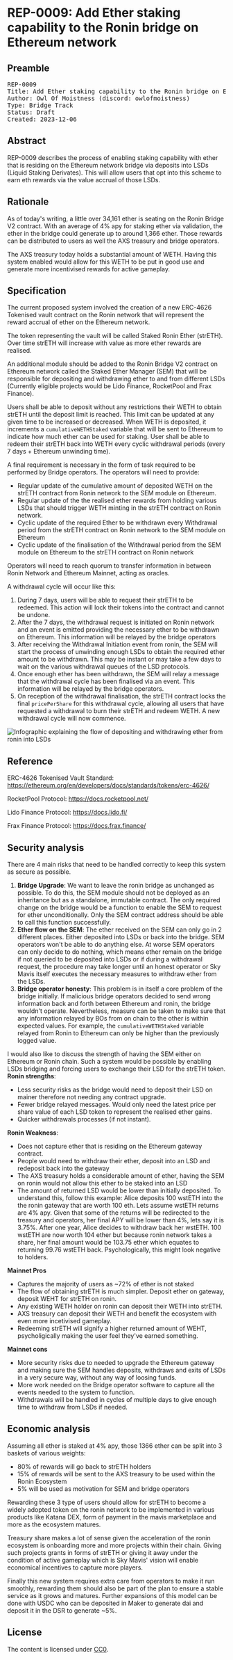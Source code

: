 # REP-0009: Add Ether staking capability to the Ronin bridge on Ethereum network

## Preamble

<pre>
REP-0009
Title: Add Ether staking capability to the Ronin bridge on Ethereum network
Author: Owl Of Moistness (discord: owlofmoistness)
Type: Bridge Track
Status: Draft
Created: 2023-12-06
</pre>

## Abstract

REP-0009 describes the process of enabling staking capability with ether that is residing on the Ethereum network bridge via deposits into LSDs (Liquid Staking Derivates).
This will allow users that opt into this scheme to earn eth rewards via the value accrual of those LSDs.

## Rationale

As of today's writing, a little over 34,161 ether is seating on the Ronin Bridge V2 contract. With an average of 4% apy for staking ether via validation, the ether in the bridge could generate up to around 1,366 ether. Those rewards can be distributed to users as well the AXS treasury and bridge operators.

The AXS treasury today holds a substantial amount of WETH. Having this system enabled would allow for this WETH to be put in good use and generate more incentivised rewards for active gameplay.


## Specification

The current proposed system involved the creation of a new ERC-4626 Tokenised vault contract on the Ronin network that will represent the reward accrual of ether on the Ethereum network.

The token representing the vault will be called Staked Ronin Ether (strETH). Over time strETH will increase with value as more ether rewards are realised.

An additional module should be added to the Ronin Bridge V2 contract on Ethereum network called the Staked Ether Manager (SEM) that will be responsible for depositing and withdrawing ether to and from different LSDs (Currently eligible projects would be Lido Finance, RocketPool and Frax Finance).


Users shall be able to deposit without any restrictions their WETH to obtain strETH until the deposit limit is reached. This limit can be updated at any given time to be increased or decreased. When WETH is deposited, it increments a `cumulativeWETHStaked` variable that will be sent to Ethereum to indicate how much ether can be used for staking. User shall be able to redeem their strETH back into WETH every cyclic withdrawal periods (every 7 days + Ethereum unwinding time).


A final requirement is necessary in the form of task required to be performed by Bridge operators. The operators will need to provide:

- Regular update of the cumulative amount of deposited WETH on the strETH contract from Ronin network  to the SEM module on Ethereum.
- Regular update of the the realised ether rewards from holding various LSDs that should trigger WETH minting in the strETH contract on Ronin network.
- Cyclic update of the required Ether to be withdrawn every Withdrawal period from the strETH contract on Ronin network to the SEM module on Ethereum
- Cyclic update of the finalisation of the Withdrawal period from the SEM module on Ethereum to the strETH contract on Ronin network

Operators will need to reach quorum to transfer information in between Ronin Network and Ethereum Mainnet, acting as oracles.

A withdrawal cycle will occur like this:
1. During 7 days, users will be able to request their strETH to be redeemed. This action will lock their tokens into the contract and cannot be undone.
2. After the 7 days, the withdrawal request is initiated on Ronin network and an event is emitted providing the necessary ether to be withdrawn on Ethereum. This information will be relayed by the bridge operators
3. After receiving the Withdrawal Initiation event from ronin, the SEM will start the process of unwinding enough LSDs to obtain the required ether amount to be withdrawn. This may be instant or may take a few days to wait on the various withdrawal queues of the LSD protocols.
4. Once enough ether has been withdrawn, the SEM will relay a message that the withdrawal cycle has been finalised via an event. This information will be relayed by the bridge operators.
5. On reception of the withdrawal finalisation, the strETH contract locks the final `pricePerShare` for this withdrawal cycle, allowing all users that have requested a withdrawal to burn their strETH and redeem WETH. A new withdrawal cycle will now commence.

![Infographic explaining the flow of depositing and withdrawing ether from ronin into LSDs](./info_v2.png)

## Reference

ERC-4626 Tokenised Vault Standard: <https://ethereum.org/en/developers/docs/standards/tokens/erc-4626/> 

RocketPool Protocol: <https://docs.rocketpool.net/>

Lido Finance Protocol: <https://docs.lido.fi/>

Frax Finance Protocol: <https://docs.frax.finance/>

## Security analysis

There are 4 main risks that need to be handled correctly to keep this system as secure as possible.
1. **Bridge Upgrade**: We want to leave the  ronin bridge as unchanged as possible. To do this, the SEM module should not be deployed as an inheritance but as a standalone, immutable contract. The only required change on the bridge would be a function to enable the SEM to request for ether unconditionally. Only the SEM contract address should be able to call this function successfully.
2. **Ether flow on the SEM**: The ether received on the SEM can only go in 2 different places. Either deposited into LSDs or back into the bridge. SEM operators won't be able to do anything else. At worse SEM operators can only decide to do nothing, which means ether remain on the bridge if not queried to be deposited into LSDs or if during a withdrawal request, the procedure may take longer until an honest operator or Sky Mavis itself executes the necessary measures to withdraw ether from the LSDs.
3. **Bridge operator honesty**: This problem is in itself a core problem of the bridge initially. If malicious bridge operators decided to send wrong information back and forth between Ethereum and ronin, the bridge wouldn't operate. Nevertheless, measure can be taken to make sure that any information relayed by BOs from on chain to the other is within expected values. For example, the `cumulativeWETHStaked` variable relayed from Ronin to Ethereum can only be higher than the previously logged value.

I would also like to discuss the strength of having the SEM either on Ethereum or Ronin chain. Such a system would be possible by enabling LSDs bridging and forcing users to exchange their LSD for the strETH token.
**Ronin strengths**:
- Less security risks as the bridge would need to deposit their LSD on mainer therefore not needing any contract upgrade.
- Fewer bridge relayed messages. Would only need the latest price per share value of each LSD token to represent the realised ether gains.
- Quicker withdrawals processes (if not instant).

**Ronin Weakness**:
- Does not capture ether that is residing on the Ethereum gateway contract.
- People would need to withdraw their ether, deposit into an LSD and redeposit back into the gateway
- The AXS treasury holds a considerable amount of ether, having the SEM on ronin would not allow this ether to be staked into an LSD
- The amount of returned LSD would be lower than initially deposited. To understand this, follow this example: Alice deposits 100 wstETH into the the ronin gateway that are worth 100 eth. Lets assume wstETH returns are 4% apy. Given that some of the returns will be redirected to the treasury and operators, her final APY will be lower than 4%, lets say it is 3.75%. After one year, Alice decides to withdraw back her wstETH. 100 wstETH are now worth 104 ether but because ronin network takes a share, her final amount would be 103.75 ether which equates to returning 99.76 wstETH back. Psychologically, this might look negative to holders.

**Mainnet Pros**
- Captures the majority of users as ~72% of ether is not staked
- The flow of obtaining strETH is much simpler. Deposit ether on gateway, deposit WEHT for strETH on ronin.
- Any existing WETH holder on ronin can deposit their WETH into strETH.
- AXS treasury can deposit their WETH and benefit the ecosystem with even more incetivised gameplay.
- Redeeming strETH will signify a higher returned amount of WEHT, psycholigically making the user feel they've earned something.

**Mainnet cons**
- More security risks due to needed to upgrade the Ethereum gateway and making sure the SEM handles deposits, withdraws and exits of LSDs in a very secure way, without any way of loosing funds.
- More work needed on the Bridge operator software to capture all the events needed to the system to function.
- Withdrawals will be handled in cycles of multiple days to give enough time to withdraw from LSDs if needed.

## Economic analysis

Assuming all ether is staked at 4% apy, those 1366 ether can be split into 3 baskets of various weights:

- 80% of rewards will go back to strETH holders
- 15% of rewards will be sent to the AXS treasury to be used within the Ronin Ecosystem
- 5% will be used as motivation for SEM and bridge operators

Rewarding these 3 type of users should allow for strETH to become a widely adopted token on the ronin network to be implemented in various products like Katana DEX, form of payment in the mavis marketplace and more as the ecosystem matures.

Treasury share makes a lot of sense given the acceleration of the ronin ecosystem is onboarding more and more projects within their chain. Giving such projects grants in forms of strETH or giving it away under the condition of active gameplay which is Sky Mavis' vision will enable economical incentives to capture more players.

Finally this new system requires extra care from operators to make it run smoothly, rewarding them should also be part of the plan to ensure a stable service as it grows and matures.
Further expansions of this model can be done with USDC who can be deposited in Maker to generate dai and deposit it in the DSR to generate ~5%.

## License

The content is licensed under [CC0](https://creativecommons.org/publicdomain/zero/1.0/).
